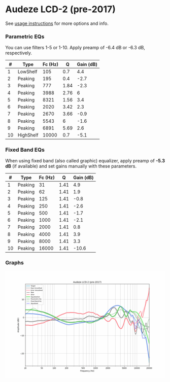 # Audeze LCD-2 (pre-2017)
See [usage instructions](https://github.com/jaakkopasanen/AutoEq#usage) for more options and info.

### Parametric EQs
You can use filters 1-5 or 1-10. Apply preamp of -6.4 dB or -6.3 dB, respectively.

|   # | Type      |   Fc (Hz) |    Q |   Gain (dB) |
|-----|-----------|-----------|------|-------------|
|   1 | LowShelf  |       105 | 0.7  |         4.4 |
|   2 | Peaking   |       195 | 0.4  |        -2.7 |
|   3 | Peaking   |       777 | 1.84 |        -2.3 |
|   4 | Peaking   |      3988 | 2.76 |         6   |
|   5 | Peaking   |      8321 | 1.56 |         3.4 |
|   6 | Peaking   |      2020 | 3.42 |         2.3 |
|   7 | Peaking   |      2670 | 3.66 |        -0.9 |
|   8 | Peaking   |      5543 | 6    |        -1.6 |
|   9 | Peaking   |      6891 | 5.69 |         2.6 |
|  10 | HighShelf |     10000 | 0.7  |        -5.1 |

### Fixed Band EQs
When using fixed band (also called graphic) equalizer, apply preamp of **-5.3 dB** (if available) and set gains manually with these parameters.

|   # | Type    |   Fc (Hz) |    Q |   Gain (dB) |
|-----|---------|-----------|------|-------------|
|   1 | Peaking |        31 | 1.41 |         4.9 |
|   2 | Peaking |        62 | 1.41 |         1.9 |
|   3 | Peaking |       125 | 1.41 |        -0.8 |
|   4 | Peaking |       250 | 1.41 |        -2.6 |
|   5 | Peaking |       500 | 1.41 |        -1.7 |
|   6 | Peaking |      1000 | 1.41 |        -2.1 |
|   7 | Peaking |      2000 | 1.41 |         0.8 |
|   8 | Peaking |      4000 | 1.41 |         3.9 |
|   9 | Peaking |      8000 | 1.41 |         3.3 |
|  10 | Peaking |     16000 | 1.41 |       -10.6 |

### Graphs
![](./Audeze%20LCD-2%20(pre-2017).png)
